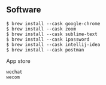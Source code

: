 ## Software

```
$ brew install --cask google-chrome 
$ brew install --cask zoom 
$ brew install --cask sublime-text
$ brew install --cask 1password
$ brew install --cask intellij-idea 
$ brew install --cask postman
```

App store

```
wechat
wecom
```
